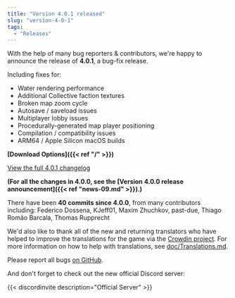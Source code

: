 ```yaml
---
title: "Version 4.0.1 released"
slug: "version-4-0-1"
tags:
  - "Releases"
---
```


With the help of many bug reporters & contributors, we're happy to announce the release of **4.0.1**, a bug-fix release.

Including fixes for:
- Water rendering performance
- Additional Collective faction textures
- Broken map zoom cycle
- Autosave / saveload issues
- Multiplayer lobby issues
- Procedurally-generated map player positioning
- Compilation / compatibility issues
- ARM64 / Apple Silicon macOS builds

**[Download Options]({{< ref "/" >}})**

[View the full 4.0.1 changelog](https://github.com/Warzone2100/warzone2100/raw/4.0.1/ChangeLog)

**(For all the changes in 4.0.0, see the [Version 4.0.0 release announcement]({{< ref "news-09.md" >}}).)**

There have been **40 commits since 4.0.0**, from many contributors including: Federico Dossena, KJeff01, Maxim Zhuchkov, past-due, Thiago Romão Barcala, Thomas Rupprecht

We'd also like to thank all of the new and returning translators who have helped to improve the translations for the game via the [Crowdin project](https://crowdin.com/project/warzone2100). For more information on how to help with translations, see [doc/Translations.md](https://github.com/Warzone2100/warzone2100/blob/master/doc/Translations.md#how-do-i-help-translate).

Please report all bugs [on GitHub](https://github.com/Warzone2100/warzone2100/issues).

And don't forget to check out the new official Discord server:

{{< discordinvite description="Official Server" >}}
